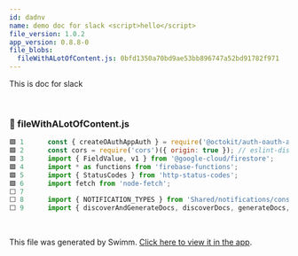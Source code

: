 ```yaml
---
id: dadnv
name: demo doc for slack <script>hello</script>
file_version: 1.0.2
app_version: 0.8.8-0
file_blobs:
  fileWithALotOfContent.js: 0bfd1350a70bd9ae53bb896747a52bd91782f971
---
```


This is doc for slack

<br/>

<!-- NOTE-swimm-snippet: the lines below link your snippet to Swimm -->
### 📄 fileWithALotOfContent.js
```javascript
🟩 1      const { createOAuthAppAuth } = require('@octokit/auth-oauth-app'); // eslint-disable-line @typescript-eslint/no-var-requires
🟩 2      const cors = require('cors')({ origin: true }); // eslint-disable-line @typescript-eslint/no-var-requires
🟩 3      import { FieldValue, v1 } from '@google-cloud/firestore';
🟩 4      import * as functions from 'firebase-functions';
🟩 5      import { StatusCodes } from 'http-status-codes';
🟩 6      import fetch from 'node-fetch';
⬜ 7      
⬜ 8      import { NOTIFICATION_TYPES } from 'Shared/notifications/consts';
⬜ 9      import { discoverAndGenerateDocs, discoverDocs, generateDocs, sgdOnGeneratedDocSavedHandler } from './generated-docs';
```

<br/>

This file was generated by Swimm. [Click here to view it in the app](https://swimm-web-app.web.app/repos/Z2l0aHViJTNBJTNBdGVzdC1naXRodWItYXBwJTNBJTNBc3dpbW1pbw==/docs/dadnv).